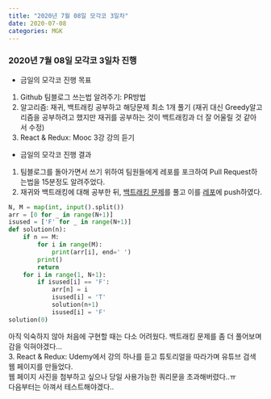 ```yaml
---
title: "2020년 7월 08일 모각코 3일차"
date: 2020-07-08
categories: MGK
--- 
```


### 2020년 7월 08일 모각코 3일차 진행  
+ 금일의 모각코 진행 목표  
 1. Github 팀블로그 쓰는법 알려주기: PR방법    
 2. 알고리즘: 재귀, 백트래킹 공부하고 해당문제 최소 1개 풀기
 (재귀 대신 Greedy알고리즘을 공부하려고 했지만 재귀를 공부하는 것이 백트래킹과 더 잘 어울릴 것 같아서 수정)   
 3. React & Redux: Mooc 3강 강의 듣기  
 
   
+ 금일의 모각코 진행 결과  
 1. 팀블로그를 돌아가면서 쓰기 위하여 팀원들에게 레포를 포크하여 Pull Request하는법을 15분정도 알려주었다.  
 2. 재귀와 백트래킹에 대해 공부한 뒤, [백트래킹 문제](https://www.acmicpc.net/problem/15649)를 풀고
 이를 [레포](https://github.com/SuyeonChoi/Algorithms/tree/master/BaekJoon/Python/%EB%B0%B1%ED%8A%B8%EB%9E%98%ED%82%B9)에 push하였다.  
 ```python
 N, M = map(int, input().split())
 arr = [0 for _ in range(N+1)]
 isused = ['F' for _ in range(N+1)]
 def solution(n):
     if n == M:
         for i in range(M):
             print(arr[i], end=' ')
         print()
         return
     for i in range(1, N+1):
         if isused[i] == 'F':
             arr[n] = i
             isused[i] = 'T'
             solution(n+1)
             isused[i] = 'F'  
 solution(0)
 ```
 아직 익숙하지 않아 처음에 구현할 때는 다소 어려웠다. 백트래킹 문제를 좀 더 풀어보며 감을 익혀야겠다...  
 3. React & Redux: Udemy에서 강의 하나를 듣고 튜토리얼을 따라가며 유튜브 검색 웹 페이지를 만들었다.  
  웹 페이지 사진을 첨부하고 싶으나 당일 사용가능한 쿼리문을 초과해버렸다..ㅠ  
  다음부터는 아껴서 테스트해야겠다..  
